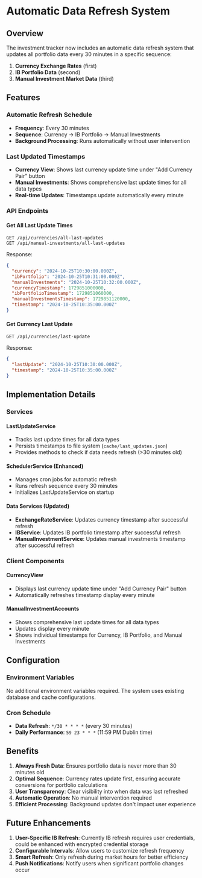 # Automatic Data Refresh System

## Overview

The investment tracker now includes an automatic data refresh system that updates all portfolio data every 30 minutes in a specific sequence:

1. **Currency Exchange Rates** (first)
2. **IB Portfolio Data** (second) 
3. **Manual Investment Market Data** (third)

## Features

### Automatic Refresh Schedule
- **Frequency**: Every 30 minutes
- **Sequence**: Currency → IB Portfolio → Manual Investments
- **Background Processing**: Runs automatically without user intervention

### Last Updated Timestamps
- **Currency View**: Shows last currency update time under "Add Currency Pair" button
- **Manual Investments**: Shows comprehensive last update times for all data types
- **Real-time Updates**: Timestamps update automatically every minute

### API Endpoints

#### Get All Last Update Times
```
GET /api/currencies/all-last-updates
GET /api/manual-investments/all-last-updates
```

Response:
```json
{
  "currency": "2024-10-25T10:30:00.000Z",
  "ibPortfolio": "2024-10-25T10:31:00.000Z", 
  "manualInvestments": "2024-10-25T10:32:00.000Z",
  "currencyTimestamp": 1729851000000,
  "ibPortfolioTimestamp": 1729851060000,
  "manualInvestmentsTimestamp": 1729851120000,
  "timestamp": "2024-10-25T10:35:00.000Z"
}
```

#### Get Currency Last Update
```
GET /api/currencies/last-update
```

Response:
```json
{
  "lastUpdate": "2024-10-25T10:30:00.000Z",
  "timestamp": "2024-10-25T10:35:00.000Z"
}
```

## Implementation Details

### Services

#### LastUpdateService
- Tracks last update times for all data types
- Persists timestamps to file system (`cache/last_updates.json`)
- Provides methods to check if data needs refresh (>30 minutes old)

#### SchedulerService (Enhanced)
- Manages cron jobs for automatic refresh
- Runs refresh sequence every 30 minutes
- Initializes LastUpdateService on startup

#### Data Services (Updated)
- **ExchangeRateService**: Updates currency timestamp after successful refresh
- **IBService**: Updates IB portfolio timestamp after successful refresh  
- **ManualInvestmentService**: Updates manual investments timestamp after successful refresh

### Client Components

#### CurrencyView
- Displays last currency update time under "Add Currency Pair" button
- Automatically refreshes timestamp display every minute

#### ManualInvestmentAccounts  
- Shows comprehensive last update times for all data types
- Updates display every minute
- Shows individual timestamps for Currency, IB Portfolio, and Manual Investments

## Configuration

### Environment Variables
No additional environment variables required. The system uses existing database and cache configurations.

### Cron Schedule
- **Data Refresh**: `*/30 * * * *` (every 30 minutes)
- **Daily Performance**: `59 23 * * *` (11:59 PM Dublin time)

## Benefits

1. **Always Fresh Data**: Ensures portfolio data is never more than 30 minutes old
2. **Optimal Sequence**: Currency rates update first, ensuring accurate conversions for portfolio calculations
3. **User Transparency**: Clear visibility into when data was last refreshed
4. **Automatic Operation**: No manual intervention required
5. **Efficient Processing**: Background updates don't impact user experience

## Future Enhancements

1. **User-Specific IB Refresh**: Currently IB refresh requires user credentials, could be enhanced with encrypted credential storage
2. **Configurable Intervals**: Allow users to customize refresh frequency
3. **Smart Refresh**: Only refresh during market hours for better efficiency
4. **Push Notifications**: Notify users when significant portfolio changes occur